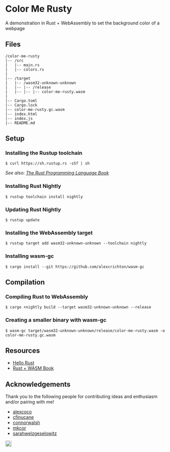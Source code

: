# Color Me Rusty

A demonstration in Rust + WebAssembly to set the background color of a webpage

## Files

```
/color-me-rusty
|-- /src
|   |-- main.rs
|   |-- colors.rs
|
|-- /target
|   |-- /wasm32-unknown-unknown
|   |-- |-- /release
|   |-- |-- |-- color-me-rusty.wasm
|
|-- Cargo.toml
|-- Cargo.lock
|-- color-me-rusty.gc.wasm
|-- index.html
|-- index.js
|-- README.md
```

## Setup

### Installing the Rustup toolchain

```
$ curl https://sh.rustup.rs -sSf | sh
```

*See also: [The Rust Programming Language Book](https://doc.rust-lang.org/book/second-edition/ch01-01-installation.html)*

### Installing Rust Nightly

```
$ rustup toolchain install nightly
```

### Updating Rust Nightly

```
$ rustup update
```

### Installing the WebAssembly target

```
$ rustup target add wasm32-unknown-unknown --toolchain nightly
```

### Installing wasm-gc

```
$ cargo install --git https://github.com/alexcrichton/wasm-gc
```

## Compilation

### Compiling Rust to WebAssembly

```
$ cargo +nightly build --target wasm32-unknown-unknown --release
```

### Creating a smaller binary with wasm-gc

```
$ wasm-gc target/wasm32-unknown-unknown/release/color-me-rusty.wasm -o color-me-rusty.gc.wasm
```

## Resources

* [Hello Rust](https://hellorust.com)
* [Rust + WASM Book](https://rust-lang-nursery.github.io/rust-wasm/)

## Acknowledgements

Thank you to the following people for contributing ideas and enthusiasm and/or pairing with me!

* [alexcoco](https://github.com/alexcoco)
* [cfinucane](https://github.com/cfinucane)
* [connorwalsh](https://github.com/connorwalsh)
* [mkcor](https://github.com/mkcor)
* [sarahwelzgeselowitz](https://github.com/sarahwelzgeselowitz)

<a href='http://www.recurse.com' title='Made with love at the Recurse Center'><img src='https://cloud.githubusercontent.com/assets/2883345/11325206/336ea5f4-9150-11e5-9e90-d86ad31993d8.png' height='20px'/></a>
